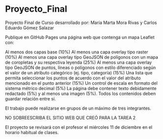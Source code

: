 # Proyecto_Final
Proyecto Final de Curso desarrollado por: María Marta Mora Rivas y Carlos Eduardo Gómez Salazar


Publique en GitHub Pages una página web que contenga un mapa Leaflet con:

Al menos dos capas base (10%)
Al menos una capa overlay tipo raster (10%)
Al menos una capa overlay tipo GeoJSON de polígonos con un mapa de coropletas y su respectiva leyenda (25%)
Al menos una capa overlay tipo GeoJSON de puntos, líneas o polígonos con estilo diferenciado según el valor de un atributo categórico (ej. tipo, categoría) (15%)
Una lista que permita seleccionar los puntos de acuerdo con el valor del atributo mencionado en el punto anterior (15%)
Un control de escala en formato del sistema métrico decimal (5%)
La página debe contener texto debidamente redactado (5%) y al menos una imagen (5%). Todos los contenidos deben guardar relación entre sí.

El trabajo puede realizarse en grupos de un máximo de tres integrantes.

NO SOBREESCRIBA EL SITIO WEB QUE CREÓ PARA LA TAREA 2

El proyecto se revisará con el profesor el miércoles 11 de diciembre en el horario habitual de clases.
